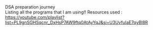 DSA preparation journey  
Listing all the programs that I am using!!
Resources used : https://youtube.com/playlist?list=PL9gnSGHSqcnr_DxHsP7AW9ftq0AtAyYqJ&si=U3UvfuIaE7qyBl8R
